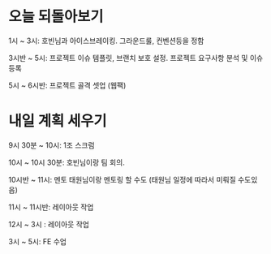 # 오늘 되돌아보기

1시 ~ 3시: 호빈님과 아이스브레이킹. 그라운드룰, 컨벤션등을 정함

3시반 ~ 5시: 프로젝트 이슈 템플릿, 브랜치 보호 설정. 프로젝트 요구사항 분석 및 이슈 등록

5시 ~ 6시반: 프로젝트 골격 셋업 (웹팩)

# 내일 계획 세우기

9시 30분 ~ 10시: 1조 스크럼

10시 ~ 10시 30분: 호빈님이랑 팀 회의.

10시반 ~ 11시: 멘토 태원님이랑 멘토링 할 수도 (태원님 일정에 따라서 미뤄질 수도있음)

11시 ~ 11시반: 레이아웃 작업

12시 ~ 3시 : 레이아웃 작업

3시 ~ 5시: FE 수업
